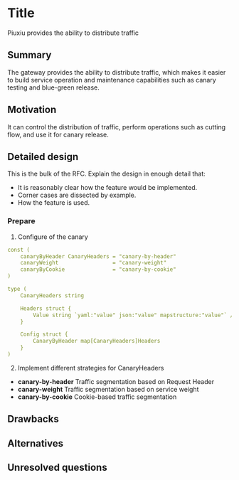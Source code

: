 # Title

Piuxiu provides the ability to distribute traffic

## Summary

The gateway provides the ability to distribute traffic, which makes it easier to build service operation and maintenance capabilities such as canary testing and blue-green release.

## Motivation

It can control the distribution of traffic, perform operations such as cutting flow, and use it for canary release.

## Detailed design

This is the bulk of the RFC. Explain the design in enough detail that:

- It is reasonably clear how the feature would be implemented.
- Corner cases are dissected by example.
- How the feature is used.

### Prepare

1. Configure of the canary

```yaml
const (
	canaryByHeader CanaryHeaders = "canary-by-header"
	canaryWeight                 = "canary-weight"
	canaryByCookie               = "canary-by-cookie"
)

type (
	CanaryHeaders string

	Headers struct {
		Value string `yaml:"value" json:"value" mapstructure:"value"` // header value
	}

	Config struct {
		CanaryByHeader map[CanaryHeaders]Headers
	}
)
```

2. Implement different strategies for CanaryHeaders

* **canary-by-header** Traffic segmentation based on Request Header
* **canary-weight** Traffic segmentation based on service weight
* **canary-by-cookie** Cookie-based traffic segmentation

## Drawbacks

## Alternatives

## Unresolved questions

